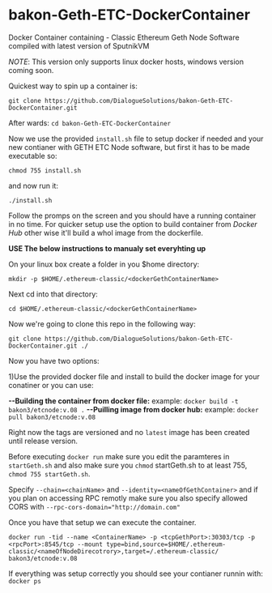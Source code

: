 # bakon-Geth-ETC-DockerContainer
Docker Container containing - Classic Ethereum Geth Node Software compiled with latest version of SputnikVM

*NOTE*: This version only supports linux docker hosts, windows version coming soon.

Quickest way to spin up a container is:

`git clone https://github.com/DialogueSolutions/bakon-Geth-ETC-DockerContainer.git`

After wards:
`cd bakon-Geth-ETC-DockerContainer`

Now we use the provided `install.sh` file to setup docker if needed and your new contianer with GETH ETC Node software, but first it has to be made executable so:

`chmod 755 install.sh`

and now run it:

`./install.sh`

Follow the promps on the screen and you should have a running container in no time.
For quicker setup use the option to build container from *Docker Hub* other wise it'll build a whol image from the dockerfile.

**USE The below instructions to manualy set everyhting up**

On your linux box create a folder in you $home directory: 

`mkdir -p $HOME/.ethereum-classic/<dockerGethContainerName>`

Next cd into that directory:

`cd $HOME/.ethereum-classic/<dockerGethContainerName>`

Now we're going to clone this repo in the following way:

`git clone https://github.com/DialogueSolutions/bakon-Geth-ETC-DockerContainer.git ./`

Now you have two options:

1)Use the provided docker file and install to build the docker image for your conatiner or you can use:

**--Building the container from docker file:**
example: `docker build -t bakon3/etcnode:v.08 .`
**--Puilling image from docker hub:**
example: `docker pull bakon3/etcnode:v.08`

Right now the tags are versioned and no `latest` image has been created until release version.

Before executing `docker run` make sure you edit the paramteres in `startGeth.sh` and also make sure you `chmod` startGeth.sh to at least 755, `chmod 755 startGeth.sh`. 

Specify `--chain=<chainName>` and `--identity=<nameOfGethContainer>` and if you plan on accessing RPC remotly make sure you also specify allowed CORS with `--rpc-cors-domain="http://domain.com"`

Once you have that setup we can execute the container.

`docker run -tid --name <ContainerName> -p <tcpGethPort>:30303/tcp -p <rpcPort>:8545/tcp --mount type=bind,source=$HOME/.ethereum-classic/<nameOfNodeDirecotrory>,target=/.ethereum-classic/ bakon3/etcnode:v.08`

If everything was setup correctly you should see your contianer runnin with: `docker ps`
